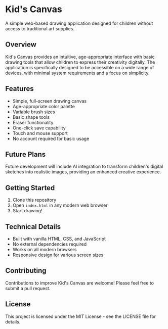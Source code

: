 # Kid's Canvas

A simple web-based drawing application designed for children without access to traditional art supplies.

## Overview

Kid's Canvas provides an intuitive, age-appropriate interface with basic drawing tools that allow children to express their creativity digitally. The application is specifically designed to be accessible on a wide range of devices, with minimal system requirements and a focus on simplicity.

## Features

- Simple, full-screen drawing canvas
- Age-appropriate color palette
- Variable brush sizes
- Basic shape tools
- Eraser functionality
- One-click save capability
- Touch and mouse support
- No account required for basic usage

## Future Plans

Future development will include AI integration to transform children's digital sketches into realistic images, providing an enhanced creative experience.

## Getting Started

1. Clone this repository
2. Open `index.html` in any modern web browser
3. Start drawing!

## Technical Details

- Built with vanilla HTML, CSS, and JavaScript
- No external dependencies required
- Works on all modern browsers
- Responsive design for various screen sizes

## Contributing

Contributions to improve Kid's Canvas are welcome! Please feel free to submit a pull request.

## License

This project is licensed under the MIT License - see the LICENSE file for details.
